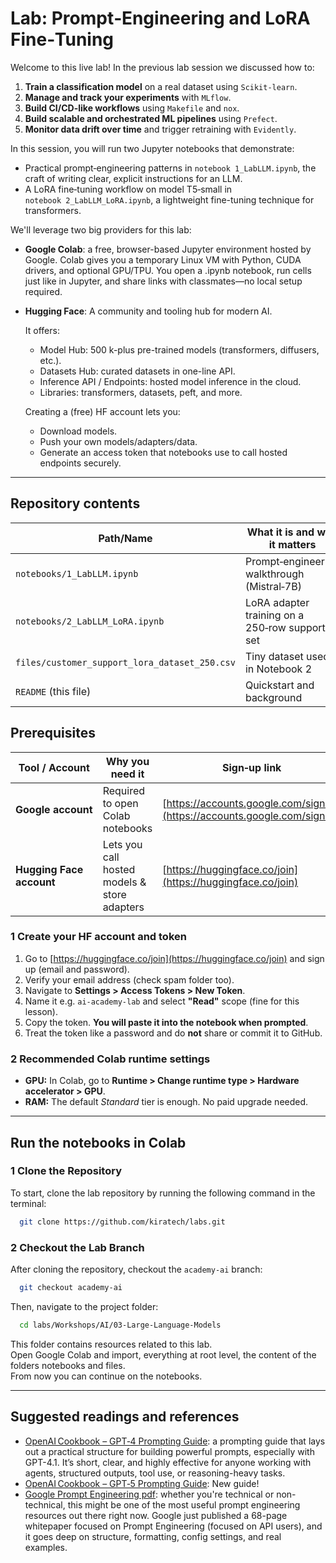 # Lab: Prompt‑Engineering and LoRA Fine‑Tuning

Welcome to this live lab!
In the previous lab session we discussed how to:

1. **Train a classification model** on a real dataset using `Scikit-learn`.
2. **Manage and track your experiments** with `MLflow`.
3. **Build CI/CD-like workflows** using `Makefile` and `nox`.
4. **Build scalable and orchestrated ML pipelines** using `Prefect`.
5. **Monitor data drift over time** and trigger retraining with `Evidently`.

In this session, you will run two Jupyter notebooks that demonstrate:

- Practical prompt‑engineering patterns in `notebook 1_LabLLM.ipynb`, the craft of writing clear, explicit instructions for an LLM.
- A LoRA fine‑tuning workflow on model T5‑small in `notebook 2_LabLLM_LoRA.ipynb`, a lightweight fine-tuning technique for transformers.

We'll leverage two big providers for this lab:

- **Google Colab**: a free, browser-based Jupyter environment hosted by Google. Colab gives you a temporary Linux VM with Python, CUDA drivers, and optional GPU/TPU. You open a .ipynb notebook, run cells just like in Jupyter, and share links with classmates—no local setup required.

- **Hugging Face**: A community and tooling hub for modern AI.  

    It offers:

    - Model Hub: 500 k-plus pre-trained models (transformers, diffusers, etc.).
    - Datasets Hub: curated datasets in one-line API.
    - Inference API / Endpoints: hosted model inference in the cloud.
    - Libraries: transformers, datasets, peft, and more.

    Creating a (free) HF account lets you:

    - Download models.
    - Push your own models/adapters/data.
    - Generate an access token that notebooks use to call hosted endpoints securely.

---

## Repository contents

| Path/Name                               | What it is and why it matters                    |
| --------------------------------------- | ---------------------------------------------- |
| `notebooks/1_LabLLM.ipynb`                        | Prompt‑engineering walkthrough (Mistral‑7B)    |
| `notebooks/2_LabLLM_LoRA.ipynb`                   | LoRA adapter training on a 250‑row support set |
| `files/customer_support_lora_dataset_250.csv` | Tiny dataset used in Notebook 2                |
| `README` (this file)                  | Quickstart and background                        |

## Prerequisites

| Tool / Account           | Why you need it                              | Sign‑up link                                                             |
| ------------------------ | -------------------------------------------- | ------------------------------------------------------------------------ |
| **Google account**       | Required to open Colab notebooks             | [https://accounts.google.com/signup](https://accounts.google.com/signup) |
| **Hugging Face account** | Lets you call hosted models & store adapters | [https://huggingface.co/join](https://huggingface.co/join)               |

### 1 Create your HF account and token

1. Go to [https://huggingface.co/join](https://huggingface.co/join) and sign up (email and password).
2. Verify your email address (check spam folder too).
3. Navigate to **Settings > Access Tokens > New Token**.
4. Name it e.g. `ai‑academy‑lab` and select **"Read"** scope (fine for this lesson).
5. Copy the token. **You will paste it into the notebook when prompted**.
6. Treat the token like a password and do **not** share or commit it to GitHub.

### 2 Recommended Colab runtime settings

- **GPU:** In Colab, go to **Runtime > Change runtime type > Hardware accelerator > GPU**.
- **RAM:** The default *Standard* tier is enough. No paid upgrade needed.

---

## Run the notebooks in Colab

### 1  Clone the Repository

To start, clone the lab repository by running the following command in the terminal:

```sh
  git clone https://github.com/kiratech/labs.git
```

### 2 Checkout the Lab Branch

After cloning the repository, checkout the `academy-ai` branch:

```sh
  git checkout academy-ai
```  

Then, navigate to the project folder:

```sh
  cd labs/Workshops/AI/03-Large-Language-Models
```  

This folder contains resources related to this lab.  
Open Google Colab and import, everything at root level, the content of the folders notebooks and files.  
From now you can continue on the notebooks.  

---

## Suggested readings and references

- [OpenAI Cookbook – GPT‑4 Prompting Guide](https://cookbook.openai.com/examples/gpt4-1_prompting_guide): a prompting guide that lays out a practical structure for building powerful prompts, especially with GPT-4.1. It’s short, clear, and highly effective for anyone working with agents, structured outputs, tool use, or reasoning-heavy tasks.
- [OpenAI Cookbook – GPT‑5 Prompting Guide](https://cookbook.openai.com/examples/gpt-5/gpt-5_prompting_guide): New guide!
- [Google Prompt Engineering pdf](https://drive.google.com/file/d/1AbaBYbEa_EbPelsT40-vj64L-2IwUJHy/view): whether you're technical or non-technical, this might be one of the most useful prompt engineering resources out there right now. Google just published a 68-page whitepaper focused on Prompt Engineering (focused on API users), and it goes deep on structure, formatting, config settings, and real examples.

